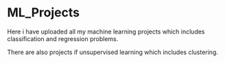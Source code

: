 # ML_Projects

Here i have uploaded all my machine learning projects which includes classification and regression problems.

There are also projects if unsupervised learning which includes clustering.
